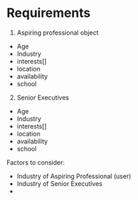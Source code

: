 # Requirements

1. Aspiring professional object

- Age
- Industry
- interests[]
- location
- availability
- school

2. Senior Executives

- Age
- Industry
- interests[]
- location
- availability
- school

Factors to consider:

- Industry of Aspiring Professional (user)
- Industry of Senior Executives
-
